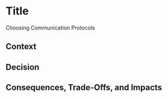 # Title

Choosing Communication Protocols

## Context

## Decision

## Consequences, Trade-Offs, and Impacts
